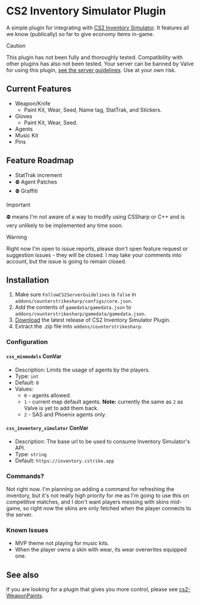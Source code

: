 # CS2 Inventory Simulator Plugin

A simple plugin for integrating with [CS2 Inventory Simulator](https://inventory.cstrike.app). It features all we know (publically) so far to give economy items in-game.

> [!CAUTION]
> This plugin has not been fully and thoroughly tested. Compatibility with other plugins has also not been tested. Your server can be banned by Valve for using this plugin, [see the server guidelines](https://blog.counter-strike.net/index.php/server_guidelines). Use at your own risk.

## Current Features

- Weapon/Knife
  - Paint Kit, Wear, Seed, Name tag, StatTrak, and Stickers.
- Gloves
  - Paint Kit, Wear, Seed. 
- Agents
- Music Kit
- Pins

## Feature Roadmap

- StatTrak increment
- ⛔ Agent Patches
- ⛔ Graffiti

> [!IMPORTANT]  
> ⛔ means I'm not aware of a way to modify using CSSharp or C++ and is very unlikely to be implemented any time soon.

> [!WARNING]  
> Right now I'm open to issue reports, please don't open feature request or suggestion issues - they will be closed. I may take your comments into account, but the issue is going to remain closed.

## Installation

1. Make sure `FollowCS2ServerGuidelines` is `false` in `addons/counterstrikesharp/configs/core.json`.
2. Add the contents of `gamedata/gamedata.json` to `addons/counterstrikesharp/gamedata/gamedata.json`.
3. [Download](https://github.com/ianlucas/cs2-inventory-simulator-plugin/releases) the latest release of CS2 Inventory Simulator Plugin.
4. Extract the .zip file into `addons/counterstrikesharp`.

### Configuration

#### `css_minmodels` ConVar

* Description: Limits the usage of agents by the players.
* Type: `int`
* Default: `0`
* Values:
	- `0` - agents allowed.
	- `1` - current map default agents. **Note:** currently the same as `2` as Valve is yet to add them back.
	- `2` - SAS and Phoenix agents only.

#### `css_inventory_simulator` ConVar

* Description: The base url to be used to consume Inventory Simulator's API.
* Type: `string`
* Default: `https://inventory.cstrike.app`

### Commands?

Not right now. I'm planning on adding a command for refreshing the inventory, but it's not really high priority for me as I'm going to use this on competitive matches, and I don't want players messing with skins mid-game, so right now the skins are only fetched when the player connects to the server.

### Known Issues

* MVP theme not playing for music kits.
* When the player owns a skin with wear, its wear overwrites equipped one.

## See also

If you are looking for a plugin that gives you more control, please see [cs2-WeaponPaints](https://github.com/Nereziel/cs2-WeaponPaints).
